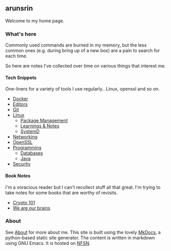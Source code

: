 ## arunsrin

Welcome to my home page.

### What's here

Commonly used commands are burned in my memory, but the less common
ones (e.g. during bring up of a new box) are a pain to search for each
time.

So here are notes I've collected over time on various things that
interest me.

#### Tech Snippets

One-liners for a variety of tools I use regularly.. Linux, openssl and
so on.

  - [Docker](snippets/docker.md)
  - [Editors](snippets/editors.md)
  - [Git](snippets/git.md)
  - [Linux](snippets/linux/linux.md)
    - [Package Management](snippets/linux/package-management.md)
    - [Learnings & Notes](snippets/linux/learnings-and-notes.md)
    - [SystemD](snippets/linux/systemd.md)
  - [Networking](snippets/networking.md)
  - [OpenSSL](snippets/openssl.md)
  - [Programming](snippets/programming/programming.md)
    - [Databases](snippets/programming/databases.md)
    - [Java](snippets/programming/java.md)
  - [Security](snippets/security.md)

#### Book Notes

I'm a voracious reader but I can't recollect stuff all that great. I'm
trying to take notes for some books that are worthy of revisits.

  - [Crypto 101](books/crypto101.md)
  - [We are our brains](books/we-are-our-brains.md)
  
### About

See [About](about.md) for more about me. This site is built using the
lovely [MkDocs](http://www.mkdocs.org), a python-based static site
generator. The content is written in markdown using GNU Emacs. It is
hosted on [NFSN](https://nearlyfreespeech.net).
